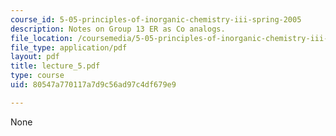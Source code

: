 ```yaml
---
course_id: 5-05-principles-of-inorganic-chemistry-iii-spring-2005
description: Notes on Group 13 ER as Co analogs.
file_location: /coursemedia/5-05-principles-of-inorganic-chemistry-iii-spring-2005/80547a770117a7d9c56ad97c4df679e9_lecture_5.pdf
file_type: application/pdf
layout: pdf
title: lecture_5.pdf
type: course
uid: 80547a770117a7d9c56ad97c4df679e9

---
```

None